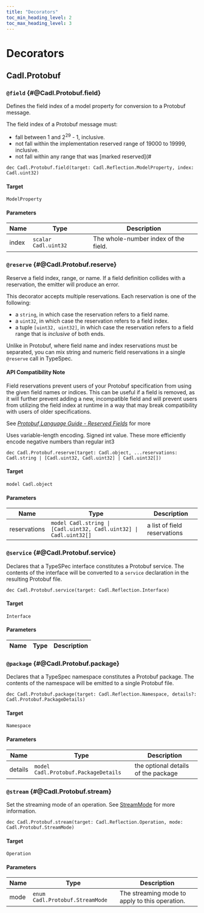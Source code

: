 ```yaml
---
title: "Decorators"
toc_min_heading_level: 2
toc_max_heading_level: 3
---
```


# Decorators

## Cadl.Protobuf

### `@field` {#@Cadl.Protobuf.field}

Defines the field index of a model property for conversion to a Protobuf
message.

The field index of a Protobuf message must:

- fall between 1 and 2<sup>29</sup> - 1, inclusive.
- not fall within the implementation reserved range of 19000 to 19999, inclusive.
- not fall within any range that was [marked reserved](#

```cadl
dec Cadl.Protobuf.field(target: Cadl.Reflection.ModelProperty, index: Cadl.uint32)
```

#### Target

`ModelProperty`

#### Parameters

| Name  | Type                 | Description                          |
| ----- | -------------------- | ------------------------------------ |
| index | `scalar Cadl.uint32` | The whole-number index of the field. |

### `@reserve` {#@Cadl.Protobuf.reserve}

Reserve a field index, range, or name. If a field definition collides with a reservation, the emitter will produce
an error.

This decorator accepts multiple reservations. Each reservation is one of the following:

- a `string`, in which case the reservation refers to a field name.
- a `uint32`, in which case the reservation refers to a field index.
- a tuple `[uint32, uint32]`, in which case the reservation refers to a field range that is _inclusive_ of both ends.

Unlike in Protobuf, where field name and index reservations must be separated, you can mix string and numeric field
reservations in a single `@reserve` call in TypeSpec.

#### API Compatibility Note

Field reservations prevent users of your Protobuf specification from using the given field names or indices. This can
be useful if a field is removed, as it will further prevent adding a new, incompatible field and will prevent users
from utilizing the field index at runtime in a way that may break compatibility with users of older specifications.

See _[Protobuf Language Guide - Reserved Fields](https://protobuf.dev/programming-guides/proto3/#reserved)_ for more

Uses variable-length encoding. Signed int value. These more efficiently encode negative numbers than regular int3

```cadl
dec Cadl.Protobuf.reserve(target: Cadl.object, ...reservations: Cadl.string | [Cadl.uint32, Cadl.uint32] | Cadl.uint32[])
```

#### Target

`model Cadl.object`

#### Parameters

| Name         | Type                                                               | Description                  |
| ------------ | ------------------------------------------------------------------ | ---------------------------- |
| reservations | `model Cadl.string \| [Cadl.uint32, Cadl.uint32] \| Cadl.uint32[]` | a list of field reservations |

### `@service` {#@Cadl.Protobuf.service}

Declares that a TypeSPec interface constitutes a Protobuf service. The contents of the interface will be converted to
a `service` declaration in the resulting Protobuf file.

```cadl
dec Cadl.Protobuf.service(target: Cadl.Reflection.Interface)
```

#### Target

`Interface`

#### Parameters

| Name | Type | Description |
| ---- | ---- | ----------- |

### `@package` {#@Cadl.Protobuf.package}

Declares that a TypeSpec namespace constitutes a Protobuf package. The contents of the namespace will be emitted to a
single Protobuf file.

```cadl
dec Cadl.Protobuf.package(target: Cadl.Reflection.Namespace, details?: Cadl.Protobuf.PackageDetails)
```

#### Target

`Namespace`

#### Parameters

| Name    | Type                                 | Description                         |
| ------- | ------------------------------------ | ----------------------------------- |
| details | `model Cadl.Protobuf.PackageDetails` | the optional details of the package |

### `@stream` {#@Cadl.Protobuf.stream}

Set the streaming mode of an operation. See [StreamMode](#TODO) for more information.

```cadl
dec Cadl.Protobuf.stream(target: Cadl.Reflection.Operation, mode: Cadl.Protobuf.StreamMode)
```

#### Target

`Operation`

#### Parameters

| Name | Type                            | Description                                    |
| ---- | ------------------------------- | ---------------------------------------------- |
| mode | `enum Cadl.Protobuf.StreamMode` | The streaming mode to apply to this operation. |
